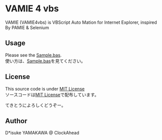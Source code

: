 # VAMIE 4 vbs

VAMIE (VAMIE4vbs) is VBScript Auto Mation for Internet Explorer, inspired By PAMIE & Selenium


## Usage
Please see the [Sample.bas](https://github.com/dck-jp/VAMIE4vbs/blob/master/Sample.bas).  
使い方は、[Sample.bas](https://github.com/dck-jp/VAMIE4vbs/blob/master/Sample.bas)を見てください。

## License
This source code is under [MIT License](https://github.com/dck-jp/VBAFramework/blob/master/LICENSE)  
ソースコードは[MIT License](https://github.com/dck-jp/VBAFramework/blob/master/LICENSE)で配布しています。

てきとうによろしくどうぞー。

## Author
D*isuke YAMAKAWA @ ClockAhead
